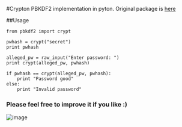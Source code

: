 #Crypton
PBKDF2 implementation in pyton. Original package is [here](http://pypi.python.org/pypi/pbkdf2)

##Usage

	from pbkdf2 import crypt

    pwhash = crypt("secret")
    print pwhash

    alleged_pw = raw_input("Enter password: ")
    print crypt(alleged_pw, pwhash)

    if pwhash == crypt(alleged_pw, pwhash):
        print "Password good"
    else:
        print "Invalid password"
        
        


### Please feel free to improve it if you like :)

![image](http://img193.imageshack.us/img193/5605/tumblrlznr805hcb1r3zat8.png)